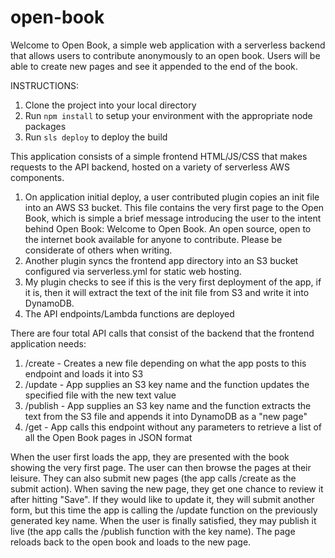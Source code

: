 # open-book
Welcome to Open Book, a simple web application with a serverless backend that allows users to contribute anonymously to an open book.
Users will be able to create new pages and see it appended to the end of the book.

INSTRUCTIONS:
1. Clone the project into your local directory
2. Run `npm install` to setup your environment with the appropriate node packages
3. Run `sls deploy` to deploy the build

This application consists of a simple frontend HTML/JS/CSS that makes requests to the API backend, hosted on a variety of serverless AWS components.

1. On application initial deploy, a user contributed plugin copies an init file into an AWS S3 bucket. This file contains the very first page to the Open Book, which is simple a brief message introducing the user to the intent behind Open Book:
Welcome to Open Book. An open source, open to the internet book available for anyone to contribute. Please be considerate of others when writing.
2. Another plugin syncs the frontend app directory into an S3 bucket configured via serverless.yml for static web hosting. 
3. My plugin checks to see if this is the very first deployment of the app, if it is, then it will extract the text of the init file from S3 and write it into DynamoDB. 
4. The API endpoints/Lambda functions are deployed

There are four total API calls that consist of the backend that the frontend application needs:
1. /create - Creates a new file depending on what the app posts to this endpoint and loads it into S3
2. /update - App supplies an S3 key name and the function updates the specified file with the new text value
3. /publish - App supplies an S3 key name and the function extracts the text from the S3 file and appends it into DynamoDB as a "new page"
4. /get - App calls this endpoint without any parameters to retrieve a list of all the Open Book pages in JSON format

When the user first loads the app, they are presented with the book showing the very first page. The user can then browse the pages at their leisure. They can also submit new pages (the app calls /create as the submit action). When saving the new page, they get one chance to review it after hitting "Save". If they would like to update it, they will submit another form, but this time the app is calling the /update function on the previously generated key name. When the user is finally satisfied, they may publish it live (the app calls the /publish function with the key name). The page reloads back to the open book and loads to the new page.



